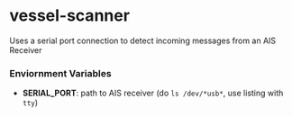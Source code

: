 # vessel-scanner

Uses a serial port connection to detect incoming messages from an AIS Receiver

### Enviornment Variables

- **SERIAL_PORT**: path to AIS receiver (do `ls /dev/*usb*`, use listing with `tty`)